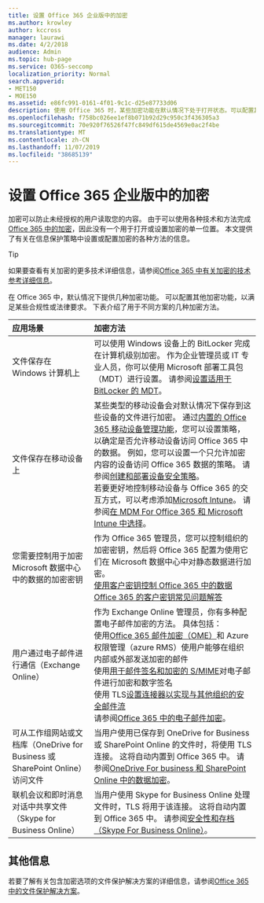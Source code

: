 ```yaml
---
title: 设置 Office 365 企业版中的加密
ms.author: krowley
author: kccross
manager: laurawi
ms.date: 4/2/2018
audience: Admin
ms.topic: hub-page
ms.service: O365-seccomp
localization_priority: Normal
search.appverid:
- MET150
- MOE150
ms.assetid: e86fc991-0161-4f01-9c1c-d25e87733d06
description: 使用 Office 365 时，某些加密功能在默认情况下处于打开状态。可以配置其他功能以满足某些合规性或法律要求。
ms.openlocfilehash: f758bc026ee1ef8b071b92d29c950c3f436305a3
ms.sourcegitcommit: 70e920f76526f47fc849df615de4569e0ac2f4be
ms.translationtype: MT
ms.contentlocale: zh-CN
ms.lasthandoff: 11/07/2019
ms.locfileid: "38685139"
---
```

# <a name="set-up-encryption-in-office-365-enterprise"></a>设置 Office 365 企业版中的加密

加密可以防止未经授权的用户读取您的内容。 由于可以使用各种技术和方法完成[Office 365 中的加密](encryption.md)，因此没有一个用于打开或设置加密的单一位置。 本文提供了有关在信息保护策略中设置或配置加密的各种方法的信息。
  
> [!TIP]
> 如果要查看有关加密的更多技术详细信息，请参阅[Office 365 中有关加密的技术参考详细信息](technical-reference-details-about-encryption.md)。
  
在 Office 365 中，默认情况下提供几种加密功能。 可以配置其他加密功能，以满足某些合规性或法律要求。 下表介绍了用于不同方案的几种加密方法。
  
|**应用场景**|**加密方法**|
|:-----|:-----|
|文件保存在 Windows 计算机上  <br/> |可以使用 Windows 设备上的 BitLocker 完成在计算机级别加密。 作为企业管理员或 IT 专业人员，你可以使用 Microsoft 部署工具包（MDT）进行设置。 请参阅[设置适用于 BitLocker 的 MDT](https://go.microsoft.com/fwlink/?linkid=849282)。  <br/> |
|文件保存在移动设备上  <br/> |某些类型的移动设备会对默认情况下保存到这些设备的文件进行加密。 通过[内置的 Office 365 移动设备管理功能](https://support.office.com/article/a1da44e5-7475-4992-be91-9ccec25905b0)，您可以设置策略，以确定是否允许移动设备访问 Office 365 中的数据。 例如，您可以设置一个只允许加密内容的设备访问 Office 365 数据的策略。 请参阅[创建和部署设备安全策略](https://support.office.com/article/d310f556-8bfb-497b-9bd7-fe3c36ea2fd6)。  <br/> 若要更好地控制移动设备与 Office 365 的交互方式，可以考虑添加[Microsoft Intune](https://aka.ms/qzln04)。 请参阅[在 MDM For Office 365 和 Microsoft Intune 中选择](https://support.office.com/article/c93d9ab9-efb2-4349-9b93-30c30562ee22)。  <br/> |
|您需要控制用于加密 Microsoft 数据中心中的数据的加密密钥  <br/> | 作为 Office 365 管理员，您可以控制组织的加密密钥，然后将 Office 365 配置为使用它们在 Microsoft 数据中心中对静态数据进行加密。  <br/> [使用客户密钥控制 Office 365 中的数据](controlling-your-data-using-customer-key.md) <br/> [Office 365 的客户密钥常见问题解答](service-encryption-with-customer-key-faq.md) <br/> |
|用户通过电子邮件进行通信（Exchange Online）  <br/> | 作为 Exchange Online 管理员，你有多种配置电子邮件加密的方法。 具体包括：  <br/>  使用[Office 365 邮件加密（OME）](set-up-new-message-encryption-capabilities.md)和 Azure 权限管理（azure RMS）使用户能够在组织内部或外部发送加密的邮件  <br/>  使用[用于邮件签名和加密的 S/MIME](https://aka.ms/c6dozg)对电子邮件进行加密和数字签名  <br/>  使用 TLS[设置连接器以实现与其他组织的安全邮件流](https://aka.ms/hs809p) <br/>  请参阅[Office 365 中的电子邮件加密](https://aka.ms/hic3f7)。  <br/> |
|可从工作组网站或文档库（OneDrive for Business 或 SharePoint Online）访问文件  <br/> |当用户使用已保存到 OneDrive for Business 或 SharePoint Online 的文件时，将使用 TLS 连接。 这将自动内置到 Office 365 中。 请参阅[OneDrive For business 和 SharePoint Online 中的数据加密](https://go.microsoft.com/fwlink/?linkid=526379)。  <br/> |
|联机会议和即时消息对话中共享文件（Skype for Business Online）  <br/> |当用户使用 Skype for Business Online 处理文件时，TLS 将用于该连接。 这将自动内置到 Office 365 中。 请参阅[安全性和存档（Skype For Business Online）](https://aka.ms/nuq4ws)。  <br/> |

## <a name="additional-information"></a>其他信息

若要了解有关包含加密选项的文件保护解决方案的详细信息，请参阅[Office 365 中的文件保护解决方案](https://www.microsoft.com/download/details.aspx?id=55523)。